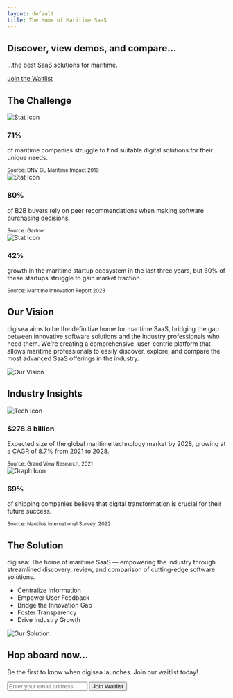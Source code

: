 ```yaml
---
layout: default
title: The Home of Maritime SaaS
---
```


 <section id="hero" style="background-image: url('{{ site.baseurl }}/assets/images/hero-image.jpg');">
    <div class="container">
        <h1>Discover, view demos, and compare... </h1>
        <p>...the best SaaS solutions for maritime.</p>
        <a href="#waitlist-form" class="cta-button">Join the Waitlist</a>
    </div>
</section>

<section id="challenge">
    <div class="container">
        <h2>The Challenge</h2>
        <div class="stat-grid">
            <div class="stat-card">
                <img src="{{ site.baseurl }}/assets/images/stat1.png" alt="Stat Icon" class="stat-icon" />
                <h3>71%</h3>
                <p>of maritime companies struggle to find suitable digital solutions for their unique needs.</p>
                <small>Source: DNV GL Maritime Impact 2019</small>
            </div>
            <div class="stat-card">
               <img src="{{ site.baseurl }}/assets/images/stat2.png" alt="Stat Icon" class="stat-icon" />
                <h3>80%</h3>
                <p>of B2B buyers rely on peer recommendations when making software purchasing decisions.</p>
                <small>Source: Gartner</small>
            </div>
            <div class="stat-card">
               <img src="{{ site.baseurl }}/assets/images/stat3.png" alt="Stat Icon" class="stat-icon" />
                <h3>42%</h3>
                <p>growth in the maritime startup ecosystem in the last three years, but 60% of these startups struggle to gain market traction.</p>
                <small>Source: Maritime Innovation Report 2023</small>
            </div>
        </div>
    </div>
</section>

<section id="vision">
    <div class="container">
        <h2>Our Vision</h2>
        <div class="vision-content">
            <div class="vision-text">
                <p>digisea aims to be the definitive home for maritime SaaS, bridging the gap between innovative software solutions and the    industry professionals who need them. We're creating a comprehensive, user-centric platform that allows maritime professionals to easily discover, explore, and compare the most advanced SaaS offerings in the industry.</p>
            </div>
            <div class="vision-image">
                <img src="{{ site.baseurl }}/assets/images/vision1.png" alt="Our Vision" />
            </div>
        </div>
    </div>
</section>

<section id="insights">
    <div class="container">
        <h2>Industry Insights</h2>
        <div class="insight-grid">
            <div class="insight-card">
                <img src="{{ site.baseurl }}/assets/images/insight1.png" alt="Tech Icon" class="insight-icon" />
                <h3>$278.8 billion</h3>
                <p>Expected size of the global maritime technology market by 2028, growing at a CAGR of 8.7% from 2021 to 2028.</p>
                <small>Source: Grand View Research, 2021</small>
            </div>
            <div class="insight-card">
            <img src="{{ site.baseurl }}/assets/images/insight2.png" alt="Graph Icon" class="insight-icon" />
                <h3>69%</h3>
                <p>of shipping companies believe that digital transformation is crucial for their future success.</p>
                <small>Source: Nautilus International Survey, 2022</small>
            </div>
        </div>
    </div>
</section>

<section id="solution">
    <div class="container">
        <h2>The Solution</h2>
        <div class="solution-content reverse">
            <div class="solution-text">
                <p>digisea: The home of maritime SaaS — empowering the industry through streamlined discovery, review, and comparison of cutting-edge software solutions.</p>
                <ul class="feature-list">
                    <li>Centralize Information</li>
                    <li>Empower User Feedback</li>
                    <li>Bridge the Innovation Gap</li>
                    <li>Foster Transparency</li>
                    <li>Drive Industry Growth</li>
                </ul>
            </div>
            <div class="solution-image">
                <img src="{{ site.baseurl }}/assets/images/solution1.png" alt="Our Solution" />
            </div>
        </div>
    </div>
</section>

<section id="waitlist-form">
    <div class="container">
        <h2>Hop aboard now...</h2>
        <p>Be the first to know when digisea launches. Join our waitlist today!</p>
        <form id="signup-form">
            <input type="email" id="email" placeholder="Enter your email address" required>
            <button type="submit">Join Waitlist</button>
        </form>
        <p id="waitlist-message"></p>
    </div>
</section>
